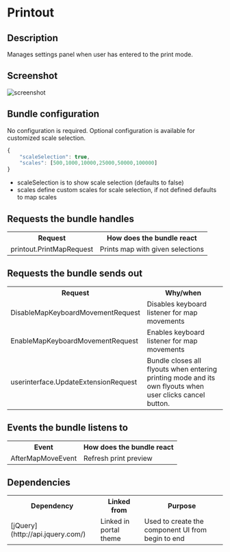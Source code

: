 # Printout

## Description

Manages settings panel when user has entered to the print mode.

## Screenshot

![screenshot](printout.png)

## Bundle configuration

No configuration is required. Optional configuration is available for customized scale selection.

```javascript
{
    "scaleSelection": true,
    "scales": [500,1000,10000,25000,50000,100000]
}
```
* scaleSelection is to show scale selection (defaults to false)
* scales define custom scales for scale selection, if not defined defaults to map scales

## Requests the bundle handles

<table class="table">
  <tr>
    <th>Request</th><th>How does the bundle react</th>
  </tr>
  <tr>
    <td>printout.PrintMapRequest</td><td>Prints map with given selections</td>
  </tr>
</table>

## Requests the bundle sends out

<table class="table">
  <tr>
    <th>Request</th><th>Why/when</th>
  </tr>
  <tr>
    <td>DisableMapKeyboardMovementRequest</td><td>Disables keyboard listener for map movements</td>
  </tr><tr>
    <td>EnableMapKeyboardMovementRequest</td><td>Enables keyboard listener for map movements</td>
  </tr><tr>
    <td>userinterface.UpdateExtensionRequest</td><td>Bundle closes all flyouts when entering printing mode and its own flyouts when user clicks cancel button.</td>
  </tr>
</table>

## Events the bundle listens to

<table class="table">
  <tr>
    <th>Event</th><th>How does the bundle react</th>
  </tr>
  <tr>
    <td>AfterMapMoveEvent</td><td>Refresh print preview</td>
  </tr>
</table>

## Dependencies

<table class="table">
  <tr>
    <th>Dependency</th><th>Linked from</th><th>Purpose</th>
  </tr>
  <tr>
    <td>[jQuery](http://api.jquery.com/)</td><td>Linked in portal theme</td><td> Used to create the component UI from begin to end</td>
  </tr>
</table>
